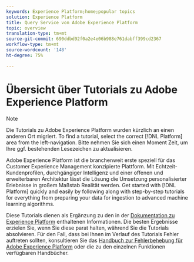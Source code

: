 ```yaml
---
keywords: Experience Platform;home;popular topics
solution: Experience Platform
title: Query Service von Adobe Experience Platform
topic: overview
translation-type: tm+mt
source-git-commit: 690ddbd92f0a2e4e06b988e761dabff399cd2367
workflow-type: tm+mt
source-wordcount: '148'
ht-degree: 75%

---
```



# Übersicht über Tutorials zu Adobe Experience Platform

>[!NOTE]
>
>Die Tutorials zu Adobe Experience Platform wurden kürzlich an einen anderen Ort migriert. To find a tutorial, select the correct [!DNL Platform] area from the left-navigation. Bitte nehmen Sie sich einen Moment Zeit, um Ihre ggf. bestehenden Lesezeichen zu aktualisieren.

Adobe Experience Platform ist die branchenweit erste speziell für das Customer Experience Management konzipierte Plattform. Mit Echtzeit-Kundenprofilen, durchgängiger Intelligenz und einer offenen und erweiterbaren Architektur lässt die Lösung die Umsetzung personalisierter Erlebnisse in großem Maßstab Realität werden. Get started with [!DNL Platform] quickly and easily by following along with step-by-step tutorials for everything from preparing your data for ingestion to advanced machine learning algorithms.

Diese Tutorials dienen als Ergänzung zu den in der [Dokumentation zu Experience Platform](../landing/documentation/overview.md) enthaltenen Informationen. Die besten Ergebnisse erzielen Sie, wenn Sie diese parat halten, während Sie die Tutorials absolvieren. Für den Fall, dass bei Ihnen im Verlauf des Tutorials Fehler auftreten sollten, konsultieren Sie das [Handbuch zur Fehlerbehebung für Adobe Experience Platform](../landing/troubleshooting.md) oder die zu den einzelnen Funktionen verfügbaren Handbücher.